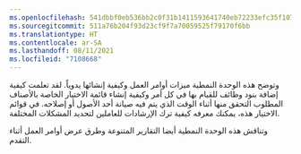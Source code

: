 ```yaml
---
ms.openlocfilehash: 541dbbf0eb536bb2c0f31b1411593641740eb72233efc35f1071367ae0e08389
ms.sourcegitcommit: 511a76b204f93d23cf9f7a70059525f79170f6bb
ms.translationtype: HT
ms.contentlocale: ar-SA
ms.lasthandoff: 08/11/2021
ms.locfileid: "7108668"
---
```

وتوضح هذه الوحدة النمطية ميزات أوامر العمل وكيفية إنشائها يدوياً. لقد تعلمت كيفية إضافة بنود وظائف للقيام بها في كل أمر وكيفية إنشاء قائمة الاختيار الخاصة بالأصناف المطلوب التحقق منها أثناء الوقت الذي يتم فيه صيانة أحد الأصول أو إصلاحه. في قوائم الاختيار هذه، يمكنك معرفه كيفية ترك الإرشادات للعاملين لتحديد المشكلات المختلفة. 

وتناقش هذه الوحدة النمطية أيضا التقارير المتنوعة وطرق عرض أوامر العمل أثناء التقدم.  
